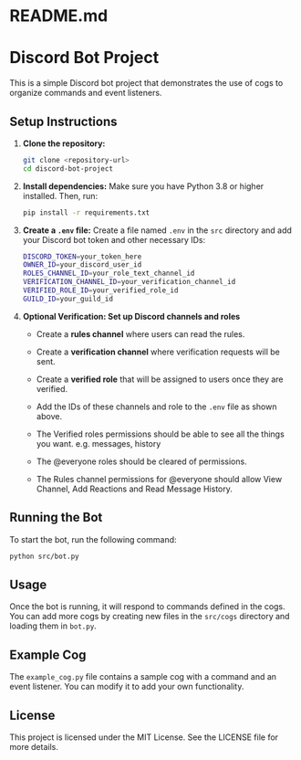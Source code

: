 # README.md

# Discord Bot Project

This is a simple Discord bot project that demonstrates the use of cogs to organize commands and event listeners.

## Setup Instructions

1. **Clone the repository:**
   ```sh
   git clone <repository-url>
   cd discord-bot-project
   ```

2. **Install dependencies:**
   Make sure you have Python 3.8 or higher installed. Then, run:
   ```sh
   pip install -r requirements.txt
   ```

3. **Create a `.env` file:**
   Create a file named `.env` in the `src` directory and add your Discord bot token and other necessary IDs:
   ```sh
   DISCORD_TOKEN=your_token_here
   OWNER_ID=your_discord_user_id
   ROLES_CHANNEL_ID=your_role_text_channel_id
   VERIFICATION_CHANNEL_ID=your_verification_channel_id
   VERIFIED_ROLE_ID=your_verified_role_id
   GUILD_ID=your_guild_id
   ```

4. **Optional Verification: Set up Discord channels and roles**
   - Create a **rules channel** where users can read the rules.
   - Create a **verification channel** where verification requests will be sent.
   - Create a **verified role** that will be assigned to users once they are verified.
   - Add the IDs of these channels and role to the `.env` file as shown above.

   - The Verified roles permissions should be able to see all the things you want. e.g. messages, history
   - The @everyone roles should be cleared of permissions.
   - The Rules channel permissions for @everyone should allow View Channel, Add Reactions and Read Message History.


## Running the Bot

To start the bot, run the following command:
```sh
python src/bot.py
```

## Usage

Once the bot is running, it will respond to commands defined in the cogs. You can add more cogs by creating new files in the `src/cogs` directory and loading them in `bot.py`.

## Example Cog

The `example_cog.py` file contains a sample cog with a command and an event listener. You can modify it to add your own functionality.

## License

This project is licensed under the MIT License. See the LICENSE file for more details.